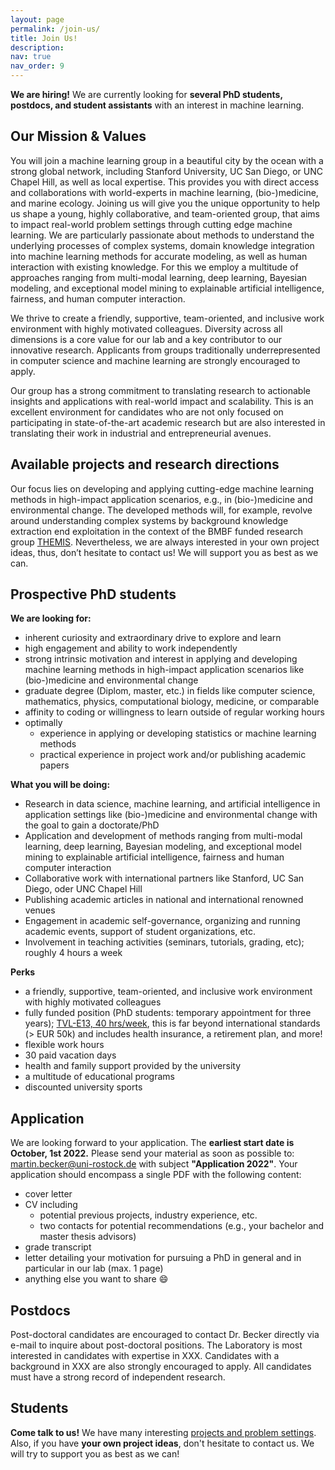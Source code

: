```yaml
---
layout: page
permalink: /join-us/
title: Join Us!
description: 
nav: true
nav_order: 9
---
```


**We are hiring!** We are currently looking for **several PhD students, postdocs, and student assistants** with an interest in machine learning.

## Our Mission & Values
You will join a machine learning group in a beautiful city by the ocean with a strong global network, including Stanford University, UC San Diego, or UNC Chapel Hill, as well as local expertise. This provides you with direct access and collaborations with world-experts in machine learning, (bio-)medicine, and marine ecology. Joining us will give you the unique opportunity to help us shape a young, highly collaborative, and team-oriented group, that aims to impact real-world problem settings through cutting edge machine learning. We are particularly passionate about methods to understand the underlying processes of complex systems, domain knowledge integration into machine learning methods for accurate modeling, as well as human interaction with existing knowledge. For this we employ a multitude of approaches ranging from multi-modal learning, deep learning, Bayesian modeling, and exceptional model mining to explainable artificial intelligence, fairness, and human computer interaction.

We thrive to create a friendly, supportive, team-oriented, and inclusive work environment with highly motivated colleagues. Diversity across all dimensions is a core value for our lab and a key contributor to our innovative research. Applicants from groups traditionally underrepresented in computer science and machine learning are strongly encouraged to apply.

Our group has a strong commitment to translating research to actionable insights and applications with real-world impact and scalability. This is an excellent environment for candidates who are not only focused on participating in state-of-the-art academic research but are also interested in translating their work in industrial and entrepreneurial avenues.

## Available projects and research directions

Our focus lies on developing and applying cutting-edge machine learning methods in high-impact application scenarios, e.g., in (bio-)medicine and environmental change. The developed methods will, for example, revolve around understanding complex systems by background knowledge extraction end exploitation in the context of the BMBF funded research group [THEMIS](/projects/2022_themis). Nevertheless, we are always interested in your own project ideas, thus, don’t hesitate to contact us! We will support you as best as we can.

## Prospective PhD students

**We are looking for:**

* inherent curiosity and extraordinary drive to explore and learn
* high engagement and ability to work independently
* strong intrinsic motivation and interest in applying and developing machine learning methods in high-impact application scenarios like (bio-)medicine and environmental change
* graduate degree (Diplom, master, etc.) in fields like computer science, mathematics, physics, computational biology, medicine, or comparable
* affinity to coding or willingness to learn outside of regular working hours
* optimally
    * experience in applying or developing statistics or machine learning methods
    * practical experience in project work and/or publishing academic papers

**What you will be doing:**

* Research in data science, machine learning, and artificial intelligence in application settings like (bio-)medicine and environmental change with the goal to gain a doctorate/PhD
* Application and development of methods ranging from multi-modal learning, deep learning, Bayesian modeling, and exceptional model mining to explainable artificial intelligence, fairness and human computer interaction
* Collaborative work with international partners like Stanford, UC San Diego, oder UNC Chapel Hill
* Publishing academic articles in national and international renowned venues
* Engagement in academic self-governance, organizing and running academic events, support of student organizations, etc.
* Involvement in teaching activities (seminars, tutorials, grading, etc); roughly 4 hours a week

**Perks**

* a friendly, supportive, team-oriented, and inclusive work environment with highly motivated colleagues
* fully funded position (PhD students: temporary appointment for three years); [TVL-E13, 40 hrs/week](https://oeffentlicher-dienst.info/c/t/rechner/tv-l/west?id=tv-l-2021&g=E_13&s=1&zv=VBL&z=100&zulage=&stj=2022b&stkl=1&r=0&zkf=0&kk=15.5%25), this is far beyond international standards (> EUR 50k) and includes health insurance, a retirement plan, and more!
* flexible work hours
* 30 paid vacation days
* health and family support provided by the university
* a multitude of educational programs
* discounted university sports



## Application

We are looking forward to your application.
The **earliest start date is October, 1st 2022.**
Please send your material as soon as possible to: [martin.becker@uni-rostock.de](mailto:martin.becker@uni-rostock.de) with subject **"Application 2022"**.
Your application should encompass a single PDF with the following content:

* cover letter
* CV including
    * potential previous projects, industry experience, etc.
    * two contacts for potential recommendations (e.g., your bachelor and master thesis advisors)
* grade transcript
* letter detailing your motivation for pursuing a PhD in general and in particular in our lab (max. 1 page)
* anything else you want to share 😄

## Postdocs
Post-doctoral candidates are encouraged to contact Dr. Becker directly via e-mail to inquire about post-doctoral positions. The Laboratory is most interested in candidates with expertise in XXX. Candidates with a background in XXX are also strongly encouraged to apply. All candidates must have a strong record of independent research.

## Students

**Come talk to us!** We have many interesting [projects and problem settings](/projects). Also, if you have **your own project ideas**, don't hesitate to contact us. We will try to support you as best as we can!
